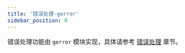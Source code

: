 ```yaml
---
title: '错误处理-gerror'
sidebar_position: 0
---
```


错误处理功能由 `gerror` 模块实现，具体请参考 [错误处理](output/goframe-v2.2-md/核心组件-重点/错误处理) 章节。